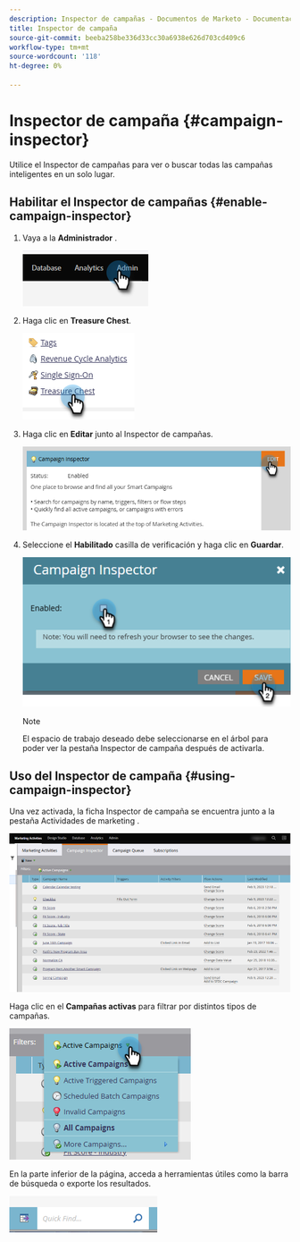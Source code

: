 ```yaml
---
description: Inspector de campañas - Documentos de Marketo - Documentación del producto
title: Inspector de campaña
source-git-commit: beeba258be336d33cc30a6938e626d703cd409c6
workflow-type: tm+mt
source-wordcount: '118'
ht-degree: 0%

---
```


# Inspector de campaña {#campaign-inspector}

Utilice el Inspector de campañas para ver o buscar todas las campañas inteligentes en un solo lugar.

## Habilitar el Inspector de campañas {#enable-campaign-inspector}

1. Vaya a la **Administrador** .

   ![](assets/campaign-inspector-1.png)

1. Haga clic en **Treasure Chest**.

   ![](assets/campaign-inspector-2.png)

1. Haga clic en **Editar** junto al Inspector de campañas.

   ![](assets/campaign-inspector-3.png)

1. Seleccione el **Habilitado** casilla de verificación y haga clic en **Guardar**.

   ![](assets/campaign-inspector-4.png)

   >[!NOTE]
   >
   >El espacio de trabajo deseado debe seleccionarse en el árbol para poder ver la pestaña Inspector de campaña después de activarla.

## Uso del Inspector de campaña {#using-campaign-inspector}

Una vez activada, la ficha Inspector de campaña se encuentra junto a la pestaña Actividades de marketing .

![](assets/campaign-inspector-5.png)

Haga clic en el **Campañas activas** para filtrar por distintos tipos de campañas.

![](assets/campaign-inspector-6.png)

En la parte inferior de la página, acceda a herramientas útiles como la barra de búsqueda o exporte los resultados.

![](assets/campaign-inspector-7.png)
